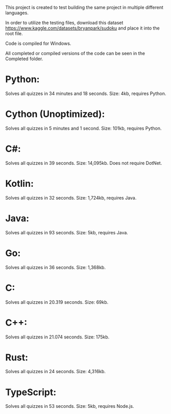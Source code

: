 This project is created to test building the same project in multiple different languages.

In order to utilize the testing files, download this dataset https://www.kaggle.com/datasets/bryanpark/sudoku and place it into the root file.

Code is compiled for Windows.

All completed or compiled versions of the code can be seen in the Completed folder.

# Python:
  Solves all quizzes in 34 minutes and 18 seconds. 
  Size: 4kb, requires Python.

# Cython (Unoptimized):
  Solves all quizzes in 5 minutes and 1 second.
  Size: 101kb, requires Python.

# C#:
  Solves all quizzes in 39 seconds. 
  Size: 14,095kb. Does not require DotNet.

# Kotlin:
  Solves all quizzes in 32 seconds. 
  Size: 1,724kb, requires Java.

# Java:
  Solves all quizzes in 93 seconds.
  Size: 5kb, requires Java.

# Go:
  Solves all quizzes in 36 seconds.
  Size: 1,368kb.

# C:
  Solves all quizzes in 20.319 seconds.
  Size: 69kb.

# C++:
  Solves all quizzes in 21.074 seconds.
  Size: 175kb.

# Rust:
  Solves all quizzes in 24 seconds.
  Size: 4,316kb.

# TypeScript:
  Solves all quizzes in 53 seconds.
  Size: 5kb, requires Node.js.